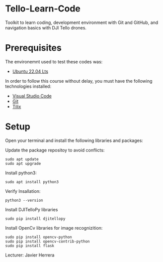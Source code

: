 # Tello-Learn-Code
Toolkit to learn coding, development environment with Git and GitHub, and navigation basics with DJI Tello drones.

# Prerequisites

The environemnt used to test these codes was:
- [Ubuntu 22.04 Lts](https://ubuntu.com/download/desktop "Ubuntu 22.04 Lts")

In order to follow this course without delay, you must have the following technologies installed:

- [Visual Studio Code](https://code.visualstudio.com/Download "Visual Studio Code")
- [Git](https://git-scm.com/downloads "Git")
- [Tilix](https://www.geeksforgeeks.org/how-to-install-tilix-terminal-emulator-in-ubuntu-fedora-arch-linux/)

# Setup

Open your terminal and install the following libraries and packages:

Update the package repositoy to avoid conflicts:

    sudo apt update
    sudo apt upgrade

Install python3:

`sudo apt install python3`

Verify Insallation:

`python3 --version`

Install DJITelloPy libraries

`sudo pip install djitellopy`

Install OpenCv libraries for image recognizition:

    sudo pip install opencv-python
    sudo pip install opencv-contrib-python
    sudo pip install flask


Lecturer: Javier Herrera
